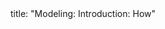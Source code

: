 <frontmatter>
title: "Modeling: Introduction: How"
</frontmatter>

<include src="index-body.md" boilerplate />
